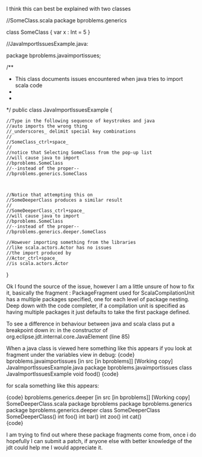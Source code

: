 I think this can best be explained with two classes


//SomeClass.scala
package bproblems.generics

class SomeClass {
 var x : Int = 5
}


//JavaImportIssuesExample.java:

package bproblems.javaimportissues;

/**
 * This class documents issues encountered when java tries to import scala code
 * 
 * 
 */
public class JavaImportIssuesExample {

	//Type in the following sequence of keystrokes and java
	//auto imports the wrong thing
	//_underscores_ delimit special key combinations
	//
	//SomeClass_ctrl+space_
	//
	//notice that Selecting SomeClass from the pop-up list
	//will cause java to import 
	//bproblems.SomeClass 
	//--instead of the proper--
	//bproblems.generics.SomeClass
	
	

	//Notice that attempting this on
	//SomeDeeperClass produces a similar result
	//
	//SomeDeeperClass_ctrl+space_
	//will cause java to import 
	//bproblems.SomeClass 
	//--instead of the proper--
	//bproblems.generics.deeper.SomeClass
	
	//However importing something from the libraries
	//like scala.actors.Actor has no issues
	//the import produced by
	//Actor_ctrl+space_
	//is scala.actors.Actor
}


Ok I found the source of the issue, however I am a little unsure of how to fix it, basically the fragment : PackageFragment used for ScalaCompilationUnit has a multiple packages specified, one for each level of package nesting. Deep down with the code completer, if a compilation unit is specified as having multiple packages it just defaults to take the first package defined.

To see a difference in behaviour between java and scala class put a breakpoint down in:
in the constructor of org.eclipse.jdt.internal.core.JavaElement (line 85)

When a java class is viewed here something like this appears if you look at fragment under the variables view in debug:
{code}
bproblems.javaimportissues [in src [in bproblems]]
  [Working copy] JavaImportIssuesExample.java
    package bproblems.javaimportissues
    class JavaImportIssuesExample
      void food()
{code}

for scala something like this appears:

{code}
bproblems.generics.deeper [in src [in bproblems]]
  [Working copy] SomeDeeperClass.scala
    package bproblems
    package bproblems.generics
    package bproblems.generics.deeper
    class SomeDeeperClass
      SomeDeeperClass()
      int foo()
      int bar()
      int zoo()
      int cat()     
{code}

I am trying to find out where these package fragments come from, once i do hopefully I can submit a patch, if anyone else with better knowledge of the jdt could help me I would appreciate it.
